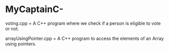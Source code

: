 # MyCaptainC-
voting.cpp = A C++ program where we check if a person is eligible to vote or not. 

arrayUsingPointer.cpp = A C++ program to access the elements of an Array using pointers.
